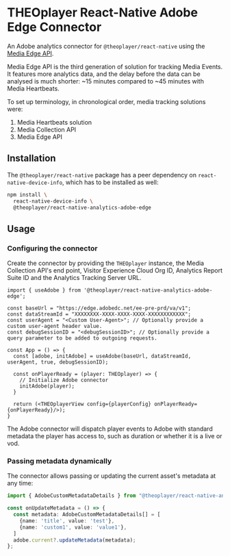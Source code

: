 # THEOplayer React-Native Adobe Edge Connector

An Adobe analytics connector for `@theoplayer/react-native` using the
[Media Edge API](https://developer.adobe.com/client-sdks/edge/media-for-edge-network/).

Media Edge API is the third generation of solution for tracking Media Events.
It features more analytics data, and the delay before the data can be analysed is much shorter: ~15 minutes
compared to ~45 minutes with Media Heartbeats.

To set up terminology, in chronological order, media tracking solutions were:

1. Media Heartbeats solution
2. Media Collection API
3. Media Edge API

## Installation

The `@theoplayer/react-native` package has a peer dependency on `react-native-device-info`, which has to be installed as
well:

```sh
npm install \
  react-native-device-info \
  @theoplayer/react-native-analytics-adobe-edge
```

[//]: # (npm install @theoplayer/react-native-analytics-adobe)

## Usage

### Configuring the connector

Create the connector by providing the `THEOplayer` instance, the Media Collection API's end point,
Visitor Experience Cloud Org ID, Analytics Report Suite ID and the Analytics Tracking Server URL.

```tsx
import { useAdobe } from '@theoplayer/react-native-analytics-adobe-edge';

const baseUrl = "https://edge.adobedc.net/ee-pre-prd/va/v1";
const dataStreamId = "XXXXXXXX-XXXX-XXXX-XXXX-XXXXXXXXXXXX";
const userAgent = "<Custom User-Agent>"; // Optionally provide a custom user-agent header value.
const debugSessionID = "<debugSessionID>"; // Optionally provide a query parameter to be added to outgoing requests.

const App = () => {
  const [adobe, initAdobe] = useAdobe(baseUrl, dataStreamId, userAgent, true, debugSessionID);

  const onPlayerReady = (player: THEOplayer) => {
    // Initialize Adobe connector
    initAdobe(player);
  }

  return (<THEOplayerView config={playerConfig} onPlayerReady={onPlayerReady}/>);
}
```

The Adobe connector will dispatch player events to Adobe with standard metadata the player has access to,
such as duration or whether it is a live or vod.

### Passing metadata dynamically

The connector allows passing or updating the current asset's metadata at any time:

```typescript
import { AdobeCustomMetadataDetails } from "@theoplayer/react-native-analytics-adobe-edge";

const onUpdateMetadata = () => {
  const metadata: AdobeCustomMetadataDetails[] = [
    {name: 'title', value: 'test'},
    {name: 'custom1', value: 'value1'},
  ]
  adobe.current?.updateMetadata(metadata);
};
```
